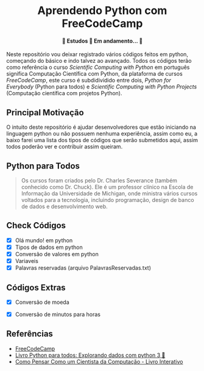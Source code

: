 <h1 align="center">Aprendendo Python com FreeCodeCamp</h1>

<h4 align="center"> 
	📖  Estudos 🐍 Em andamento...  📖
</h4>


Neste repositório vou deixar registrado vários códigos feitos em python, começando do básico e indo talvez ao avançado. Todos os códigos terão como referência o curso _Scientific Computing with Python_ em português significa Computação Científica com Python, da plataforma de cursos _FreeCodeCamp_, este curso é subdidividido entre dois, _Python for Everybody_ (Python para todos) e _Scientific Computing with Python Projects_ (Computação científica com projetos Python).

## Principal Motivação

O intuito deste repositório é ajudar desenvolvedores que estão iniciando na linguagem python ou não possuem nenhuma experiência, assim como eu, a baixo farei uma lista dos tipos de códigos que serão submetidos aqui, assim todos poderão ver e contribuir assim queiram.

## Python para Todos

>Os cursos foram criados pelo Dr. Charles Severance (também conhecido como Dr. Chuck). Ele é um professor clínico na Escola de Informação da Universidade de Michigan, onde ministra vários cursos voltados para a tecnologia, incluindo programação, design de banco de dados e desenvolvimento web.

## Check Códigos
- [x] Olá mundo! em python
- [x] Tipos de dados em python
- [x] Conversão de valores em python
- [x] Variaveis
- [x] Palavras reservadas (arquivo PalavrasReservadas.txt)

## Códigos Extras
- [x] Conversão de moeda
- [x] Conversão de  minutos para horas


## Referências 
* [FreeCodeCamp](https://www.freecodecamp.org/learn)
* [Livro Python para todos: Explorando dados com python 3 🐍](https://www.py4e.com/book.php)
* [Como Pensar Como um Cientista da Computação - Livro Interativo](https://panda.ime.usp.br/pensepy/static/pensepy/index.html)
